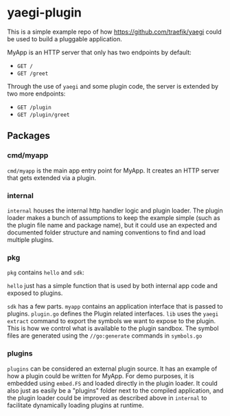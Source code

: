 # yaegi-plugin

This is a simple example repo of how https://github.com/traefik/yaegi
could be used to build a pluggable application.

MyApp is an HTTP server that only has two endpoints by default:
- `GET /`
- `GET /greet`

Through the use of `yaegi` and some plugin code, the server is
extended by two more endpoints:
- `GET /plugin`
- `GET /plugin/greet`

## Packages

### cmd/myapp
`cmd/myapp` is the main app entry point for MyApp. It creates an HTTP 
server that gets extended via a plugin.

### internal
`internal` houses the internal http handler logic and plugin loader.
The plugin loader makes a bunch of assumptions to keep the example
simple (such as the plugin file name and package name), but it
could use an expected and documented folder structure and naming
conventions to find and load multiple plugins.

### pkg
`pkg` contains `hello` and `sdk`:

`hello` just has a simple function
that is used by both internal app code and exposed to plugins.

`sdk` has a few parts. `myapp` contains an application interface
that is passed to plugins. `plugin.go` defines the Plugin related
interfaces. `lib` uses the `yaegi extract` command to export the
symbols we want to expose to the plugin. This is how we control
what is available to the plugin sandbox. The symbol files are
generated using the `//go:generate` commands in `symbols.go`

### plugins
`plugins` can be considered an external plugin source. It has
an example of how a plugin could be written for MyApp. For demo
purposes, it is embedded using `embed.FS` and loaded directly in
the plugin loader. It could also just as easily be a "plugins"
folder next to the compiled application, and the plugin loader could be
improved as described above in `internal` to facilitate dynamically
loading plugins at runtime.

